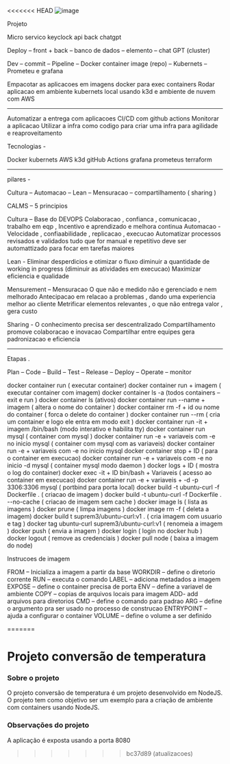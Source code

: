 <<<<<<< HEAD
![image](https://github.com/Leonardowkd/conversao-temperatura/assets/98129908/06171066-82f7-46e5-ad4b-19de865a14aa)


Projeto 

Micro servico 
keyclock 
api 
back
chatgpt 


Deploy – front + back – banco de dados – elemento – chat GPT (cluster)


Dev – commit – Pipeline – Docker container image (repo) – Kubernets – Prometeu e grafana 

Empacotar as aplicacoes em imagens docker para exec containers 
Rodar aplicacao em ambiente kubernets local usando k3d 
e ambiente de nuvem com AWS 


_________________________________________________________

Automatizar a entrega com aplicacoes CI/CD com github actions 
Monitorar a aplicacao 
Utilizar a infra como codigo para criar uma infra para agilidade e reaproveitamento


Tecnologias -

Docker 
kubernets
AWS 
k3d
gitHub Actions
grafana
prometeus
terraform


______________________________________________________

pilares -

Cultura – Automacao – Lean – Mensuracao – compartilhamento ( sharing )

CALMS – 5 principios 


Cultura – Base do DEVOPS 
Colaboracao , confianca , comunicacao , trabalho em eqp , Incentivo e aprendizado e melhora continua 
Automacao - 
Velocidade , confiaabilidade , replicacao , execucao 
Automatizar processos revisados e validados
tudo que for manual e repetitivo deve ser automattizado para focar em tarefas maiores 

Lean - 
Eliminar desperdicios e otimizar o fluxo 
diminuir a quantidade de working in progress (diminuir as atividades em execucao)
Maximizar eficiencia e qualidade 

Mensurement – Mensuracao 
O que não e medido não e gerenciado e nem melhorado 
Antecipacao em relacao a problemas , dando uma experiencia melhor ao cliente
Metrificar elementos relevantes , o que não entrega valor , gera custo 

Sharing - 
O conhecimento precisa ser descentralizado
Compartilhamento promove colaboracao e inovacao 
Compartilhar entre equipes gera padronizacao e eficiencia 

_________________________

Etapas .


Plan – Code – Build – Test – Release – Deploy – Operate – monitor 

docker container run ( executar container)
docker container run + imagem ( executar container com imagem)
docker container ls -a (todos containers – exit e run )
docker container ls (ativos)
docker container run --name + imagem  ( altera o nome do container )
docker container rm -f + id ou nome do container ( forca o delete do container )
docker container run --rm ( cria um container e logo ele entra em modo exit )
docker container run -it + imagem /bin/bash (modo interativo e habilita tty)
docker container run mysql ( container com mysql )
docker container run -e + variaveis com -e no inicio mysql ( container com mysql com as variaveis)
docker container run -e  + variaveis com -e no inicio mysql 
docker container stop + ID ( para o container em execucao)
docker container run -e + variaveis com -e no inicio -d mysql ( container mysql modo daemon )
docker logs + ID ( mostra o log do container)
docker exec -it + ID bin/bash + Variaveis ( acesso ao container em execucao) 
docker container run -e + variaveis + -d -p 3306:3306 mysql ( portbind para porta local)
docker build -t ubuntu-curl -f Dockerfile . ( criacao de imagem )
docker build -t ubuntu-curl -f Dockerfile . --no-cache ( criacao de imagem sem cache )
docker image ls ( lista as imagens )
docker prune ( limpa imagens )
docker image rm -f ( deleta a imagem)
docker build t suprem3/ubuntu-curl:v1 . ( cria imagem com usuario e tag )
docker tag ubuntu-curl suprem3/ubuntu-curl:v1 ( renomeia a imagem )
docker push  ( envia a imagem )
docker login ( login no docker hub )
docker logout ( remove as credenciais )
docker pull node ( baixa a imagem do node)




Instrucoes de imagem 

FROM – Inicializa a imagem a partir da base 
WORKDIR – define o diretorio corrente 
RUN – executa o comando 
LABEL – adiciona metadados a imagem
EXPOSE – define o container precisa de porta 
ENV – define a variavel de ambiente 
COPY – copias de arquivos locais para imagem 
ADD- add arquivos para diretorios 
CMD – define o comando para padrao 
ARG – define o argumento pra ser usado no processo de construcao 
ENTRYPOINT – ajuda a configurar o container 
VOLUME – define o volume a ser definido 




















































=======
# Projeto conversão de temperatura

### Sobre o projeto
O projeto conversão de temperatura é um projeto desenvolvido em NodeJS. O projeto tem como objetivo ser um exemplo para a criação de ambiente com containers usando NodeJS.

### Observações do projeto
A aplicação é exposta usando a porta 8080
>>>>>>> bc37d89 (atualizacoes)
